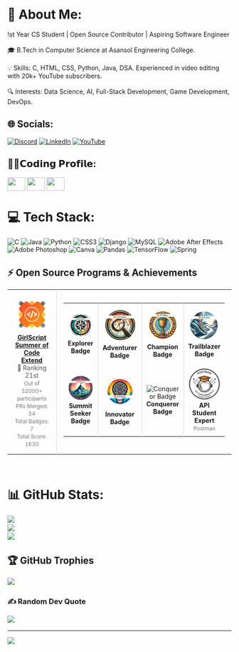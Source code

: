 # 💫 About Me:
!st Year CS Student | Open Source Contributor | Aspiring Software Engineer <br><br>🎓 B.Tech in Computer Science at Asansol Engineering College.<br><br>💡 Skills: C, HTML, CSS, Python, Java, DSA. Experienced in video editing with 20k+ YouTube subscribers.<br><br>🔍 Interests: Data Science, AI, Full-Stack Development, Game Development, DevOps.<br>


## 🌐 Socials:
[![Discord](https://img.shields.io/badge/Discord-%237289DA.svg?logo=discord&logoColor=white)](https://discord.gg/https://discord.com/invite/k7ng2D6UeD) [![LinkedIn](https://img.shields.io/badge/LinkedIn-%230077B5.svg?logo=linkedin&logoColor=white)](https://linkedin.com/in/asif-qamar-071709306) [![YouTube](https://img.shields.io/badge/YouTube-%23FF0000.svg?logo=YouTube&logoColor=white)](https://youtube.com/@gamedotexe?si=pe5P4nQmUaxk39GZ) 

<h2 align="left">🧑‍💻𝗖𝗼𝗱𝗶𝗻𝗴 𝗣𝗿𝗼𝗳𝗶𝗹𝗲:</h2>
<p align="left">
<a href="https://www.hackerrank.com/profile/asifqamar1832004" target="blank"><img align="center" src="https://raw.githubusercontent.com/rahuldkjain/github-profile-readme-generator/master/src/images/icons/Social/hackerrank.svg" height="30" width="40" /></a>
<a href="https://codeforces.com/profile/Cyphrr_07" target="blank"><img align="center" src="https://raw.githubusercontent.com/rahuldkjain/github-profile-readme-generator/master/src/images/icons/Social/codeforces.svg" height="30" width="40" /></a>
<a href="https://leetcode.com/u/Cyphrr_07" target="blank"><img align="center" src="https://raw.githubusercontent.com/rahuldkjain/github-profile-readme-generator/master/src/images/icons/Social/leet-code.svg" height="30" width="40" /></a>

# 💻 Tech Stack:
![C](https://img.shields.io/badge/c-%2300599C.svg?style=for-the-badge&logo=c&logoColor=white) ![Java](https://img.shields.io/badge/java-%23ED8B00.svg?style=for-the-badge&logo=openjdk&logoColor=white) ![Python](https://img.shields.io/badge/python-3670A0?style=for-the-badge&logo=python&logoColor=ffdd54) ![CSS3](https://img.shields.io/badge/css3-%231572B6.svg?style=for-the-badge&logo=css3&logoColor=white) ![Django](https://img.shields.io/badge/django-%23092E20.svg?style=for-the-badge&logo=django&logoColor=white) ![MySQL](https://img.shields.io/badge/mysql-4479A1.svg?style=for-the-badge&logo=mysql&logoColor=white) ![Adobe After Effects](https://img.shields.io/badge/Adobe%20After%20Effects-9999FF.svg?style=for-the-badge&logo=Adobe%20After%20Effects&logoColor=white) ![Adobe Photoshop](https://img.shields.io/badge/adobe%20photoshop-%2331A8FF.svg?style=for-the-badge&logo=adobe%20photoshop&logoColor=white) ![Canva](https://img.shields.io/badge/Canva-%2300C4CC.svg?style=for-the-badge&logo=Canva&logoColor=white) ![Pandas](https://img.shields.io/badge/pandas-%23150458.svg?style=for-the-badge&logo=pandas&logoColor=white) ![TensorFlow](https://img.shields.io/badge/TensorFlow-%23FF6F00.svg?style=for-the-badge&logo=TensorFlow&logoColor=white) ![Spring](https://img.shields.io/badge/spring-%236DB33F.svg?style=for-the-badge&logo=spring&logoColor=white)
## :zap: Open Source Programs & Achievements

<div align="center">
  <table>
    <tr align="center">
      <td style="border-right: 1px solid #dddddd; padding: 15px;" valign="top" width="50%">
        <a href="https://gssoc.girlscript.tech/leaderboard">
          <img src="gssoc.png" alt="GirlScript Summer of Code" width="120" />
          <br>
          <strong>GirlScript Summer of Code Extend</strong>
        </a>
        <br>
        <span style="font-size: 14px; color: #555555;">🏅 Ranking 21st</span>
        <br>
        <span style="font-size: 12px; color: #777777;">
	  Out of 32000+ participants<br>
          PRs Merged: 54 <br>
          Total Badges: 7<br>
          Total Score: 1630<br>
        </span>
      </td>
      <td style="padding: 15px;" valign="top" width="50%">
        <table>
          <tr align="center">
            <td style="border-right: 1px solid #dddddd; padding: 10px;" width="100">
              <img src="Explorer Badge.png" alt="Explorer Badge" width="80" />
              <br>
              <strong>Explorer Badge</strong>
            </td>
            <td style="border-right: 1px solid #dddddd; padding: 10px;" width="100">
              <img src="Adventurer Badge.png" alt="Adventurer Badge" width="80" />
              <br>
              <strong>Adventurer Badge</strong>
            </td>
            <td style="border-right: 1px solid #dddddd; padding: 10px;" width="100">
              <img src="Champion Badge.png" alt="" width="80" />
              <br>
              <strong>Champion Badge</strong>
            </td>
            <td style="padding: 10px;" width="100">
              <img src="Trailblazer Badge.png" alt="Trailblazer Badge" width="80" />
              <br>
              <strong>Trailblazer Badge</strong>
            </td>
          </tr>
          <tr align="center">
            <td style="border-right: 1px solid #dddddd; padding: 10px;" width="100">
              <img src="Summit Seeker Badge.png" alt="Summit Seeker Badge" width="80" />
              <br>
              <strong>Summit Seeker Badge</strong>
            </td>
            <td style="border-right: 1px solid #dddddd; padding: 10px;" width="100">
              <img src="Innovator Bage.png" alt="Innovator Badge" width="80" />
              <br>
              <strong>Innovator Badge</strong>
            </td>
            <td style="border-right: 1px solid #dddddd; padding: 10px;" width="100">
              <img src="Conqueror%20Badge.png" alt="Conqueror Badge" width="80" />
              <br>
              <strong>Conqueror Badge</strong>
            </td>
            <td style="padding: 10px;" width="100">
              <img src="Postman%20-%20Postman%20API%20Fundamentals%20Student%20Expert%20-%202024-07-29%20(1).png" alt="Postman API Fundamentals Student Expert" width="80" />
              <br>
              <strong>API Student Expert</strong>
              <br>
              <span style="font-size: 12px; color: #777777;">Postman</span>
            </td>
          </tr>
        </table>
      </td>
    </tr>
  </table>
</div>

<br>

# 📊 GitHub Stats:
![](https://github-readme-stats.vercel.app/api?username=AsifQamar&theme=dark&hide_border=false&include_all_commits=false&count_private=false)<br/>
![](https://github-readme-streak-stats.herokuapp.com/?user=AsifQamar&theme=dark&hide_border=false)<br/>
![](https://github-readme-stats.vercel.app/api/top-langs/?username=AsifQamar&theme=dark&hide_border=false&include_all_commits=false&count_private=false&layout=compact)

## 🏆 GitHub Trophies
![](https://github-profile-trophy.vercel.app/?username=AsifQamar&theme=radical&no-frame=true&no-bg=true&margin-w=4)

### ✍️ Random Dev Quote
![](https://quotes-github-readme.vercel.app/api?type=horizontal&theme=radical)

---
[![](https://visitcount.itsvg.in/api?id=AsifQamar&icon=0&color=0)](https://visitcount.itsvg.in)


